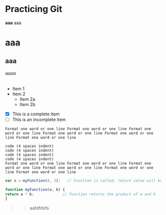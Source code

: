# Practicing Git

**aaa**
aaa
# aaa

## aaa

###### aaaa

* Item 1
* Item 2
  * Item 2a
  * Item 2b
- [x] This is a complete item
- [ ] This is an incomplete item

`Format one word or one line Format one word or one line Format one word or one line Format one word or one line Format one word or one line Format one word or one line`

    code (4 spaces indent)
    code (4 spaces indent)
    code (4 spaces indent)
    code (4 spaces indent)
    Format one word or one line Format one word or one line Format one word or one line Format one word or one line Format one word or one line Format one word or one line
```js
var x = myFunction(4, 3);   // Function is called, return value will end up in x

function myFunction(a, b) {
return a * b;             // Function returns the product of a and b
}
```

>>aafdfdsfs
